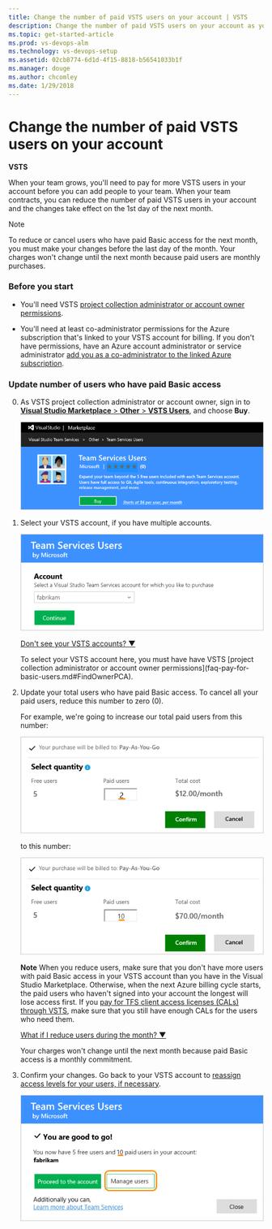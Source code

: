 ```yaml
---
title: Change the number of paid VSTS users on your account | VSTS
description: Change the number of paid VSTS users on your account as your team grows or contracts (Visual Studio Online, VSO, VSTS)
ms.topic: get-started-article
ms.prod: vs-devops-alm
ms.technology: vs-devops-setup
ms.assetid: 02cb8774-6d1d-4f15-8818-b56541033b1f
ms.manager: douge
ms.author: chcomley
ms.date: 1/29/2018
---
```


# Change the number of paid VSTS users on your account

**VSTS**

When your team grows, you'll need to pay for more VSTS users in your account before you can add people to your team. When your team contracts, 
you can reduce the number of paid VSTS users in your account and the changes take effect on the 1st day of the next month.

>[!NOTE]
> To reduce or cancel users who have paid Basic access for the next month, you must make your changes before the last day of the month. 
> Your charges won't change until the next month because paid users are monthly purchases. 

### Before you start

*	You'll need VSTS 
[project collection administrator or account owner permissions](faq-pay-for-basic-users.md#FindOwnerPCA).

*	You'll need at least co-administrator permissions for the Azure subscription 
that's linked to your VSTS account for billing. If you don't have permissions, 
have an Azure account administrator or service administrator 
[add you as a co-administrator to the linked Azure subscription](add-backup-billing-managers.md).

### Update number of users who have paid Basic access

0.	As VSTS project collection administrator or account owner, 
sign in to [**Visual Studio Marketplace** > **Other** > **VSTS Users**](https://marketplace.visualstudio.com/items?itemName=ms.vss-vstsuser), 
and choose **Buy**.

	![Go to Visual Studio Marketplace, Other, VSTS Users](_img/buy-more-basic-access/team-services-users-vs-marketplace.png)

0.  Select your VSTS account, 
if you have multiple accounts.

	![Select your VSTS account](_img/buy-more-basic-access/select-team-services-account-vs-marketplace.png)

	<p><a data-toggle="collapse" href="#expando-why-no-ts-account">Don't see your VSTS accounts? &#x25BC;</a></p>
	<div class="collapse" id="expando-why-no-ts-account">
	<p>To select your VSTS account here, you must have have VSTS 
	[project collection administrator or account owner permissions](faq-pay-for-basic-users.md#FindOwnerPCA).	
	</div>

0.	Update your total users who have paid Basic access. 
To cancel all your paid users, 
reduce this number to zero (0).

	For example, we're going to increase our total paid users from this number:

	![Current number of users who have paid Basic access](_img/buy-more-basic-access/select-number-users-vs-marketplace.png)

	to this number:

	![Increase users who have paid Basic access](_img/buy-more-basic-access/select-number-users-vs-marketplace-add-more.png)

	**Note** When you reduce users, make sure that you don't have more users with paid Basic 
	access in your VSTS account than you have in the Visual Studio Marketplace. 
	Otherwise, when the next Azure billing cycle starts, 
	the paid users who haven't signed into your account the longest will lose access first. 
	If you [pay for TFS client access licenses (CALs) through VSTS](buy-access-tfs-test-hub.md), 
	make sure that you still have enough CALs for the users who need them.

	<a name="RemoveLicenses"></a>
	<p><a data-toggle="collapse" href="#expando-reduce-users-during-month">What if I reduce users during the month? &#x25BC;</a></p>
	<div class="collapse" id="expando-reduce-users-during-month">
	<p>Your charges won't change until the next month 
	because paid Basic access is a monthly commitment. 
	</div>

0.	Confirm your changes. Go back to your VSTS account to 
[reassign access levels for your users, if necessary](../accounts/add-account-users-assign-access-levels.md).

	![Reassign user access levels, if necesary](_img/buy-more-basic-access/confirm-updated-basic-access-purchase-vs-marketplace.png)

